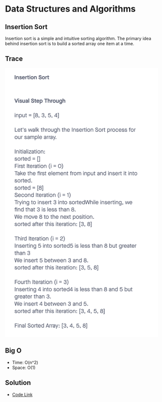 # Data Structures and Algorithms

## Insertion Sort

Insertion sort is a simple and intuitive sorting algorithm. The primary idea behind insertion sort is to build a sorted array one item at a time.

## Trace

![Insertion Sort](./insertionSort.png)

## Big O

- Time: O(n^2)
- Space: O(1)

## Solution

- [Code Link](./index.js)

